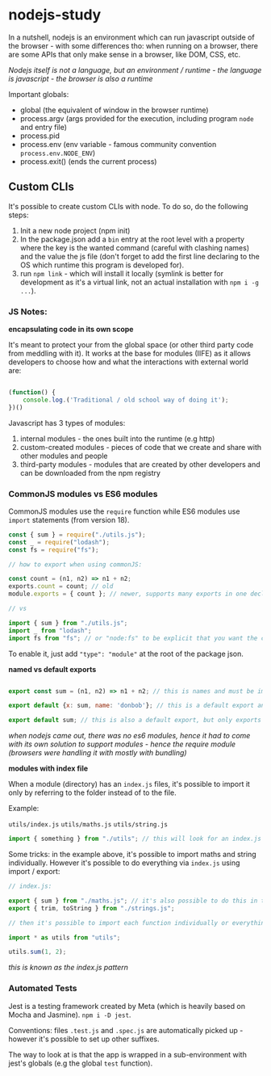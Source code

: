 # nodejs-study

In a nutshell, nodejs is an environment which can run javascript outside of the browser - with some differences tho: when running on a browser, there are some APIs that only make sense in a browser, like DOM, CSS, etc.

_Nodejs itself is not a language, but an environment / runtime - the language is javascript - the browser is also a runtime_

Important globals:

- global (the equivalent of window in the browser runtime)
- process.argv (args provided for the execution, including program `node` and entry file)
- process.pid
- process.env (env variable - famous community convention `process.env.NODE_ENV`)
- process.exit() (ends the current process)

## Custom CLIs

It's possible to create custom CLIs with node. To do so, do the following steps:

1. Init a new node project (npm init)
2. In the package.json add a `bin` entry at the root level with a property where the key is the wanted command (careful with clashing names) and the value the js file (don't forget to add the first line declaring to the OS which runtime this program is developed for).
3. run `npm link` - which will install it locally (symlink is better for development as it's a virtual link, not an actual installation with `npm i -g ...`).

### JS Notes:

**encapsulating code in its own scope**

It's meant to protect your from the global space (or other third party code from meddling with it).
It works at the base for modules (IIFE) as it allows developers to choose how and what the interactions with external world are:

```javascript

(function() {
    console.log.('Traditional / old school way of doing it');
})()
```

Javascript has 3 types of modules:

1. internal modules - the ones built into the runtime (e.g http)
2. custom-created modules - pieces of code that we create and share with other modules and people
3. third-party modules - modules that are created by other developers and can be downloaded from the npm registry

### CommonJS modules vs ES6 modules

CommonJS modules use the `require` function while ES6 modules use `import` statements (from version 18).

```javascript
const { sum } = require("./utils.js");
const _ = require("lodash");
const fs = require("fs");

// how to export when using commonJS:

const count = (n1, n2) => n1 + n2;
exports.count = count; // old
module.exports = { count }; // newer, supports many exports in one declaration

// vs

import { sum } from "./utils.js";
import _ from "lodash";
import fs from "fs"; // or "node:fs" to be explicit that you want the core fs module, shipped with node
```

To enable it, just add `"type": "module"` at the root of the package json.

**named vs default exports**

```javascript

export const sum = (n1, n2) => n1 + n2; // this is names and must be imported as import {x} from './utils.js'

export default {x: sum, name: 'donbob'}; // this is a default export and can be imported with whatever name I want

export default sum; // this is also a default export, but only exports a function.

```

_when nodejs came out, there was no es6 modules, hence it had to come with its own solution to support modules - hence the require module (browsers were handling it with mostly with bundling)_

**modules with index file**

When a module (directory) has an `index.js` files, it's possible to import it only by referring to the folder instead of to the file.

Example:

`utils/index.js`
`utils/maths.js`
`utils/string.js`

```javascript
import { something } from "./utils"; // this will look for an index.js file
```

Some tricks: in the example above, it's possible to import maths and string individually. However it's possible to do everything via `index.js` using import / export:

```javascript
// index.js:

export { sum } from "./maths.js"; // it's also possible to do this in two separate steps (1) import (2) export
export { trim, toString } from "./strings.js";

// then it's possible to import each function individually or everything together:

import * as utils from "utils";

utils.sum(1, 2);
```

_this is known as the index.js pattern_

### Automated Tests

Jest is a testing framework created by Meta (which is heavily based on Mocha and Jasmine). `npm i -D jest`.

Conventions: files `.test.js` and `.spec.js` are automatically picked up - however it's possible to set up other suffixes.

The way to look at is that the app is wrapped in a sub-environment with jest's globals (e.g the global `test` function).
